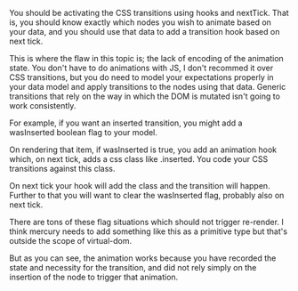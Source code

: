 You should be activating the CSS transitions using hooks and nextTick. That is, you should know exactly which nodes you wish to animate based on your data, and you should use that data to add a transition hook based on next tick.

This is where the flaw in this topic is; the lack of encoding of the animation state. You don't have to do animations with JS, I don't recommed it over CSS transitions, but you do need to model your expectations properly in your data model and apply transitions to the nodes using that data. Generic transitions that rely on the way in which the DOM is mutated isn't going to work consistently.

For example, if you want an inserted transition, you might add a wasInserted boolean flag to your model.

On rendering that item, if wasInserted is true, you add an animation hook which, on next tick, adds a css class like .inserted. You code your CSS transitions against this class.

On next tick your hook will add the class and the transition will happen. Further to that you will want to clear the wasInserted flag, probably also on next tick.

There are tons of these flag situations which should not trigger re-render. I think mercury needs to add something like this as a primitive type but that's outside the scope of virtual-dom.

But as you can see, the animation works because you have recorded the state and necessity for the transition, and did not rely simply on the insertion of the node to trigger that animation.
